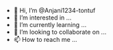 - 👋 Hi, I’m @Anjani1234-tontuf
- 👀 I’m interested in ...
- 🌱 I’m currently learning ...
- 💞️ I’m looking to collaborate on ...
- 📫 How to reach me ...

<!---
Anjani1234-tontuf/Anjani1234-tontuf is a ✨ special ✨ repository because its `README.md` (this file) appears on your GitHub profile.
You can click the Preview link to take a look at your changes.
--->
